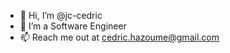 - 👋 Hi, I’m @jc-cedric
- 👀 I’m a Software Engineer
- 📫 Reach me out at cedric.hazoume@gmail.com

<!---
jc-cedric/jc-cedric is a ✨ special ✨ repository because its `README.md` (this file) appears on your GitHub profile.
You can click the Preview link to take a look at your changes.
--->

